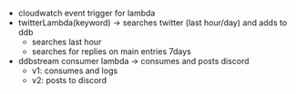 - cloudwatch event trigger for lambda
- twitterLambda(keyword) -> searches twitter (last hour/day) and adds to ddb
  - searches last hour
  - searches for replies on main entries 7days
- ddbstream consumer lambda -> consumes and posts discord
  - v1: consumes and logs
  - v2: posts to discord
